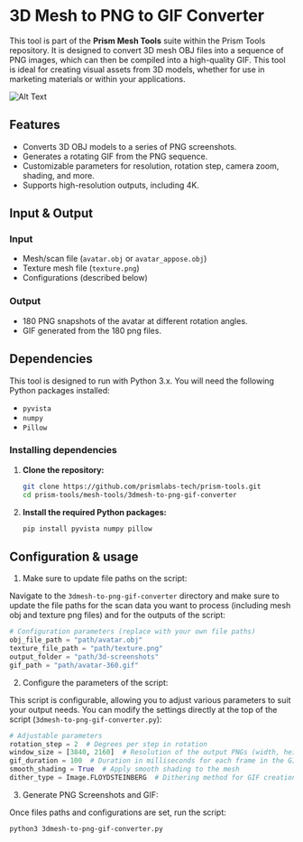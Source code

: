 # 3D Mesh to PNG to GIF Converter

This tool is part of the **Prism Mesh Tools** suite within the Prism Tools repository. It is designed to convert 3D mesh OBJ files into a sequence of PNG images, which can then be compiled into a high-quality GIF. This tool is ideal for creating visual assets from 3D models, whether for use in marketing materials or within your applications.

![Alt Text](https://github.com/prismlabs-tech/prism-tools/blob/main/mesh-tools/asset-samples/prism-sample-avatar-360-2-degree-step.gif)

## Features

- Converts 3D OBJ models to a series of PNG screenshots.
- Generates a rotating GIF from the PNG sequence.
- Customizable parameters for resolution, rotation step, camera zoom, shading, and more.
- Supports high-resolution outputs, including 4K.


## Input & Output

### Input
- Mesh/scan file (`avatar.obj` or `avatar_appose.obj`)
- Texture mesh file (`texture.png`)
- Configurations (described below)

### Output
- 180 PNG snapshots of the avatar at different rotation angles.
- GIF generated from the 180 png files.

## Dependencies

This tool is designed to run with Python 3.x. You will need the following Python packages installed:

- `pyvista`
- `numpy`
- `Pillow`

### Installing dependencies

1. **Clone the repository:**
   ```bash
   git clone https://github.com/prismlabs-tech/prism-tools.git
   cd prism-tools/mesh-tools/3dmesh-to-png-gif-converter
   ```

2. **Install the required Python packages:**
   ```bash
   pip install pyvista numpy pillow
   ```

## Configuration & usage

1. Make sure to update file paths on the script:

Navigate to the `3dmesh-to-png-gif-converter` directory and make sure to update the file paths for the scan data you want to process (including mesh obj and texture png files) and for the outputs of the script:

```python
# Configuration parameters (replace with your own file paths)
obj_file_path = "path/avatar.obj"
texture_file_path = "path/texture.png"
output_folder = "path/3d-screenshots"
gif_path = "path/avatar-360.gif"
```

2. Configure the parameters of the script:

This script is configurable, allowing you to adjust various parameters to suit your output needs. You can modify the settings directly at the top of the script (`3dmesh-to-png-gif-converter.py`):

```python
# Adjustable parameters
rotation_step = 2  # Degrees per step in rotation
window_size = [3840, 2160]  # Resolution of the output PNGs (width, height). Choose either 4K (3840, 2160) or FHD (1920, 1080)
gif_duration = 100  # Duration in milliseconds for each frame in the GIF
smooth_shading = True  # Apply smooth shading to the mesh
dither_type = Image.FLOYDSTEINBERG  # Dithering method for GIF creation (e.g., Image.NONE, Image.FLOYDSTEINBERG)
```

3. Generate PNG Screenshots and GIF:

Once files paths and configurations are set, run the script:
```bash
python3 3dmesh-to-png-gif-converter.py
```
